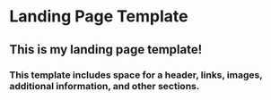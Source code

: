 # Landing Page Template 

## This is my landing page template!
### This template includes space for a header, links, images, additional information, and other sections.
###